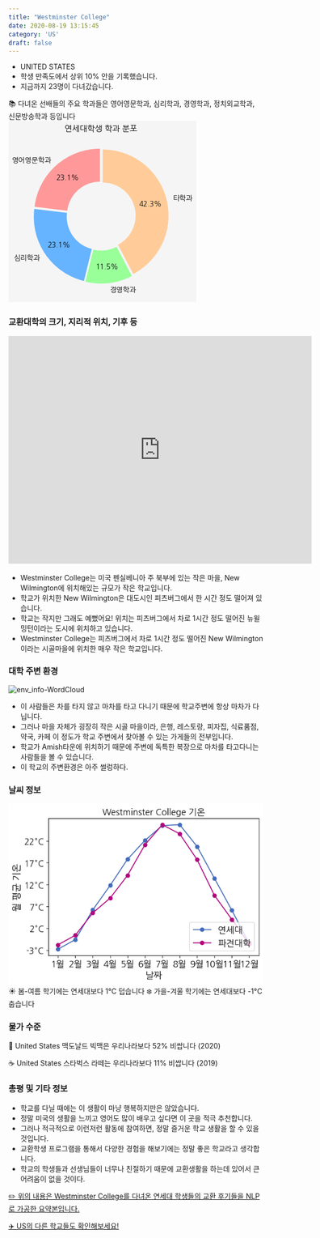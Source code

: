 ```yaml
---
title: "Westminster College"
date: 2020-08-19 13:15:45
category: 'US'
draft: false
---
```



* UNITED STATES
* 학생 만족도에서 상위 10% 안을 기록했습니다.
* 지금까지 23명이 다녀갔습니다. 

📚 다녀온 선배들의 주요 학과들은 영어영문학과, 심리학과, 경영학과, 정치외교학과, 신문방송학과 등입니다
![department-info](../plots/US000273.png)
### 교환대학의 크기, 지리적 위치, 기후 등
<iframe
width="600"
height="450"
frameborder="0" style="border:0"
src="https://www.google.com/maps/embed/v1/place?key=AIzaSyC9e1AME-pVmWC4hBpFdu5S4dKzyepa3HQ&q=Westminster+College&center=40.7322206,-111.8549815&zoom=14" allowfullscreen>
</iframe>

* Westminster College는 미국 펜실베니아 주 북부에 있는 작은 마을, New Wilmington에 위치해있는 규모가 작은 학교입니다.
* 학교가 위치한 New Wilmington은 대도시인 피츠버그에서 한 시간 정도 떨어져 있습니다.
* 학교는 작지만 그래도 예뻤어요! 위치는 피츠버그에서 차로 1시간 정도 떨어진 뉴윌밍턴이라는 도시에 위치하고 있습니다.
* Westminster College는 피츠버그에서 차로 1시간 정도 떨어진 New Wilmington이라는 시골마을에 위치한 매우 작은 학교입니다.


### 대학 주변 환경

![env_info-WordCloud](../univ_wordclouds_okt/env_info/US000273_env_info_okt.png)

* 이 사람들은 차를 타지 않고 마차를 타고 다니기 때문에 학교주변에 항상 마차가 다닙니다.
* 그러나 마을 자체가 굉장히 작은 시골 마을이라, 은행, 레스토랑, 피자집, 식료품점, 약국, 카페 이 정도가 학교 주변에서 찾아볼 수 있는 가게들의 전부입니다.
* 학교가 Amish타운에 위치하기 때문에 주변에 독특한 복장으로 마차를 타고다니는 사람들을 볼 수 있습니다.
* 이 학교의 주변환경은 아주 썰렁하다.


### 날씨 정보 
 ![temparature_US000273](../plots/weather/US000273.png)
☀️ 봄-여름 학기에는 연세대보다 1°C 덥습니다
❄️ 가을-겨울 학기에는 연세대보다 -1°C 춥습니다
### 물가 수준 
🍔 United States 맥도날드 빅맥은 우리나라보다 52% 비쌉니다 (2020)

☕️ United States 스타벅스 라떼는 우리나라보다 11% 비쌉니다 (2019)

### 총평 및 기타 정보
* 학교를 다닐 때에는 이 생활이 마냥 행복하지만은 않았습니다.
* 정말 미국의 생활을 느끼고 영어도 많이 배우고 싶다면 이 곳을 적극 추천합니다.
* 그러나 적극적으로 이런저런 활동에 참여하면, 정말 즐거운 학교 생활을 할 수 있을 것입니다.
* 교환학생 프로그램을 통해서 다양한 경험을 해보기에는 정말 좋은 학교라고 생각합니다.
* 학교의 학생들과 선생님들이 너무나 친절하기 때문에 교환생활을 하는데 있어서 큰 어려움이 없을 것이다.


[✏️ 위의 내용은 Westminster College를 다녀온 연세대 학생들의 교환 후기들을 NLP로 가공한 요약본입니다.](http://oia.yonsei.ac.kr/partner/expReport.asp?ucode=US000273&bgbn=A)

[✈️ US의 다른 학교들도 확인해보세요!](https://yonsei-exchange.netlify.app/?category=US)
